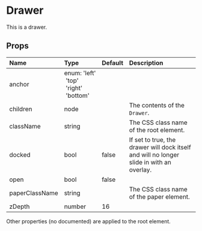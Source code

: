 Drawer
======

This is a drawer.

Props
-----


| Name | Type | Default | Description |
|:-----|:-----|:-----|:-----|
| anchor | enum:&nbsp;'left'<br>&nbsp;'top'<br>&nbsp;'right'<br>&nbsp;'bottom'<br> |  |   |
| children | node |  |  The contents of the `Drawer`. |
| className | string |  |  The CSS class name of the root element. |
| docked | bool | false |  If set to true, the drawer will dock itself and will no longer slide in with an overlay. |
| open | bool | false |   |
| paperClassName | string |  |  The CSS class name of the paper element. |
| zDepth | number | 16 |   |

Other properties (no documented) are applied to the root element.
